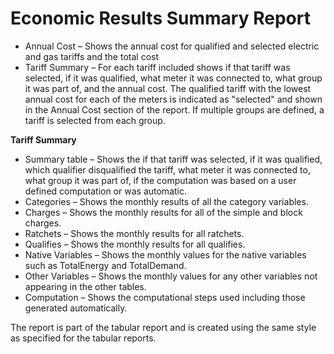 # Economic Results Summary Report 

- Annual Cost – Shows the annual cost for qualified and selected electric and gas tariffs and the total cost
- Tariff Summary – For each tariff included shows if that tariff was selected, if it was qualified, what meter it was connected to, what group it was part of, and the annual cost. The qualified tariff with the lowest annual cost for each of the meters is indicated as "selected" and shown in the Annual Cost section of the report. If multiple groups are defined, a tariff is selected from each group.

**Tariff Summary**

- Summary table – Shows the if that tariff was selected, if it was qualified, which qualifier disqualified the tariff, what meter it was connected to, what group it was part of, if the computation was based on a user defined computation or was automatic.
- Categories – Shows the monthly results of all the category variables.
- Charges – Shows the monthly results for all of the simple and block charges.
- Ratchets – Shows the monthly results for all ratchets.
- Qualifies – Shows the monthly results for all qualifies.
- Native Variables – Shows the monthly values for the native variables such as TotalEnergy and TotalDemand.
- Other Variables – Shows the monthly values for any other variables not appearing in the other tables.
- Computation – Shows the computational steps used including those generated automatically.

The report is part of the tabular report and is created using the same style as specified for the tabular reports.